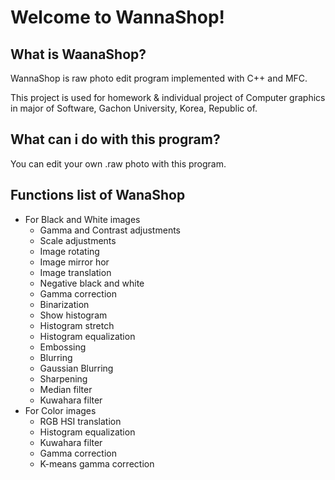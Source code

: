 # Welcome to WannaShop!

## What is WaanaShop?

WannaShop is raw photo edit program implemented with C++ and MFC.

This project is used for homework & individual project of Computer graphics in major of Software, Gachon University, Korea, Republic of.

## What can i do with this program?

You can edit your own .raw photo with this program.

## Functions list of WanaShop

- For Black and White images
    - Gamma and Contrast adjustments
    - Scale adjustments
    - Image rotating
    - Image mirror hor
    - Image translation
    - Negative black and white
    - Gamma correction
    - Binarization
    - Show histogram
    - Histogram stretch
    - Histogram equalization
    - Embossing
    - Blurring
    - Gaussian Blurring
    - Sharpening
    - Median filter
    - Kuwahara filter
- For Color images
    - RGB HSI translation
    - Histogram equalization
    - Kuwahara filter
    - Gamma correction
    - K-means gamma correction
